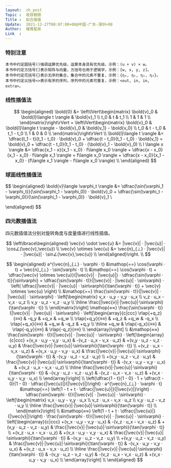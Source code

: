 ```yaml
---
layout:  zh_post
Topic :  收敛极限
Title :  拟合插值
Update:  2021-12-27T00:07:00+08@中国-广东-深圳+08
Author:  璀璨星辰
Link  :
---
```


### 特别注意

```
本书中约定圆括号()强调运算优先级，运算本身具有优先级，示例：(u + v) × w。
本书中约定方括号[]表示矩阵与向量，方括号也用于逻辑学，示例：[w, x, y, z]。
本书中约定花括号{}表示无序的集合，集合中的元素不重复，示例：{η₀, η₁, η₂, η₃}。
本书中约定尖括号<>表示有序的序列，序列中的元素可重复，示例：<out, in, in, extra>。
```

### 线性插值法

$$
\begin{aligned}
\bold{0} &= \left\lVert\begin{matrix}
\bold{v}_0 & \bold{l}\langle t \rangle & \bold{v}_1 \\
t_0 & t & t_1 \\
1 & 1 & 1 \\
\end{matrix}\right\rVert = \left\lVert\begin{matrix}
\bold{v}_0 & \bold{l}\langle t \rangle - \bold{v}_0 & \bold{v_1} - \bold{v_0} \\
t_0 & t - t_0 & t_1 - t_0 \\
1 & 0 & 0 \\
\end{matrix}\right\rVert \\
\bold{l}\langle t \rangle &= \dfrac{t_1 - t}{t_1 - t_0} · \bold{v}_0 + \dfrac{t - t_0}{t_1 - t_0} · \bold{v_1} = \bold{v}_0 + \dfrac{t - t_0}{t_1 - t_0} · (\bold{v}_1 - \bold{v}_0) \\
l \langle x \rangle &= \dfrac{x_1 - x}{x_1 - x_0} · f\langle x_0 \rangle + \dfrac{x - x_0}{x_1 - x_0} · f\langle x_1 \rangle = f\langle x_0 \rangle + \dfrac{x - x_0}{x_1 - x_0} · (f\langle x_1 \rangle - f\langle x_0 \rangle) \\
\end{aligned}
$$

### 球面线性插值法

$$
\begin{aligned}
\bold{v}\langle \varphi_t \rangle &= \dfrac{\sin(\varphi_1 - \varphi_t)}{\sin(\varphi_1 - \varphi_0)} · \bold{v}_0 + \dfrac{\sin(\varphi_t - \varphi_0)}{\sin(\varphi_1 - \varphi_0)} · \bold{v}_1 \\


\end{aligned}
$$



### 四元数插值法

四元数插值法分别对旋转角度与度量值进行线性插值。

$$
\left\lbrace\begin{aligned}
\vec{v} \odot \vec{u} &= |\vec{v}| · |\vec{u}| · \cos∠(\vec{v},\vec{u}) \\
\vec{v} \otimes \vec{u} &= \vec{n}_{⊥} · |\vec{v}| · |\vec{u}| · \sin∠(\vec{v},\vec{u}) \\
\end{aligned}\right. \\
$$

$$
\begin{aligned}
ә^{\vec{n}_{⊥} · \varphi · t} &\mathop{==} \cos(\varphi · t) + \vec{n}_{⊥} · \sin(\varphi · t) \\
&\mathop{==} \cos(\varphi · t) + \dfrac{\vec{v} \otimes \vec{u}}{|\vec{v}| · |\vec{u}|} · \dfrac{\sin(\varphi · t)}{\sin\varphi} = \dfrac{\sin(\varphi · t)}{|\vec{v}| · |\vec{u}| · \sin\varphi} · \left( \dfrac{|\vec{v}| · |\vec{u}| · \sin\varphi}{\tan(\varphi · t)} + \vec{v} \otimes \vec{u} \right) \\
&\mathop{==} \frac{\sin(\varphi · t)}{|\vec{v}| · |\vec{u}| · \sin\varphi} · \left[\begin{matrix}
v_x · u_y - v_y · u_x \\
v_z · u_x - v_x · u_z \\
v_y · u_z - v_z · u_y \\
\hline
\frac{|\vec{v}|·|\vec{u}|·\sin\varphi}{\tan(\varphi · t)} \\
\end{matrix}\right] \mathop{≈≈} \frac{\sin(\varphi · t)}{|\vec{v}| · |\vec{u}| · \sin\varphi} · \left[\begin{array}{c|ccc}
\rlap{+q_z}{≡≡} & -q_y & +q_x & +q_w \\
\rlap{+q_y}{≡≡} & +q_z & +q_w & -q_x \\
\rlap{+q_x}{≡≡} & +q_w & -q_z & +q_y \\
\hline
+q_w & \rlap{-q_x}{≡≡} & \rlap{-q_y}{≡≡} & \rlap{-q_z}{≡≡} \\
\end{array}\right] \\
&\mathop{≈≈} \frac{\sin(\varphi · t)}{|\vec{v}| · |\vec{u}| · \sin\varphi} · \left[\begin{array}{c|ccc}
+(v_x · u_y - v_y · u_x) & -(v_z · u_x - v_x · u_z) & +(v_y · u_z - v_z · u_y) & \frac{|\vec{v}|·|\vec{u}|·\sin\varphi}{\tan(\varphi · t)} \\
+(v_z · u_x - v_x · u_z) & +(v_x · u_y - v_y · u_x) & \frac{|\vec{v}|·|\vec{u}|·\sin\varphi}{\tan(\varphi · t)} & -(v_y · u_z - v_z · u_y) \\
+(v_y · u_z - v_z · u_y) & \frac{|\vec{v}|·|\vec{u}|·\sin\varphi}{\tan(\varphi · t)} & -(v_x · u_y - v_y · u_x) & +(v_z · u_x - v_x · u_z) \\
\hline
\frac{|\vec{v}|·|\vec{u}|·\sin\varphi}{\tan(\varphi · t)} & -(v_y · u_z - v_z · u_y) & -(v_z · u_x - v_x · u_z) & +(v_x · u_y - v_y · u_x) \\
\end{array}\right] \\
\left(\dfrac{1 - t}{1 - 0} · 1 + \dfrac{t - 0}{1 - 0} · \dfrac{|\vec{u}|}{|\vec{v}|}\right) · ә^{\vec{n}_{⊥} · \varphi · t} &\mathop{==} \left(1 - t + t · \dfrac{|\vec{u}|}{|\vec{v}|}\right) · \dfrac{\sin(\varphi · t)}{|\vec{v}| · |\vec{u}| · \sin\varphi} · \left[\begin{matrix}
v_x · u_y - v_y · u_x \\
v_z · u_x - v_x · u_z \\
v_y · u_z - v_z · u_y \\
\hline
\frac{|\vec{v}|·|\vec{u}|·\sin\varphi}{\tan(\varphi · t)} \\
\end{matrix}\right] \\
&\mathop{≈≈} \left(1 - t + t · \dfrac{|\vec{u}|}{|\vec{v}|}\right) · \frac{\sin(\varphi · t)}{|\vec{v}| · |\vec{u}| · \sin\varphi} · \left[\begin{array}{c|ccc}
+(v_x · u_y - v_y · u_x) & -(v_z · u_x - v_x · u_z) & +(v_y · u_z - v_z · u_y) & \frac{|\vec{v}|·|\vec{u}|·\sin\varphi}{\tan(\varphi · t)} \\
+(v_z · u_x - v_x · u_z) & +(v_x · u_y - v_y · u_x) & \frac{|\vec{v}|·|\vec{u}|·\sin\varphi}{\tan(\varphi · t)} & -(v_y · u_z - v_z · u_y) \\
+(v_y · u_z - v_z · u_y) & \frac{|\vec{v}|·|\vec{u}|·\sin\varphi}{\tan(\varphi · t)} & -(v_x · u_y - v_y · u_x) & +(v_z · u_x - v_x · u_z) \\
\hline
\frac{|\vec{v}|·|\vec{u}|·\sin\varphi}{\tan(\varphi · t)} & -(v_y · u_z - v_z · u_y) & -(v_z · u_x - v_x · u_z) & +(v_x · u_y - v_y · u_x) \\
\end{array}\right] \\
\end{aligned}
$$
